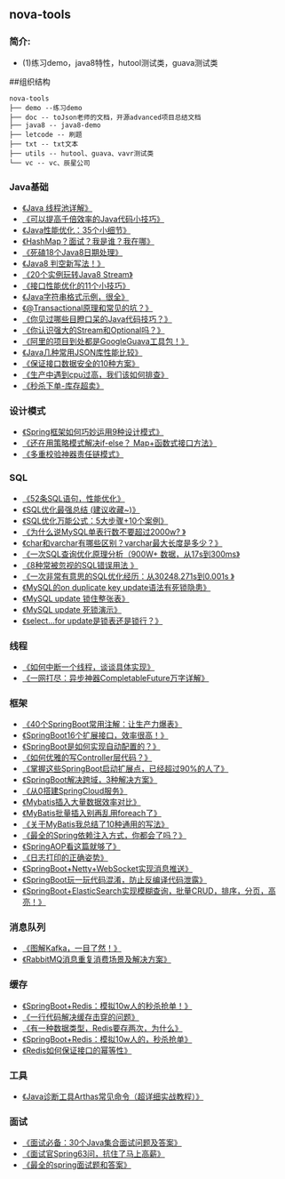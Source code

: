 ## nova-tools

### 简介:

* (1)练习demo，java8特性，hutool测试类，guava测试类


##组织结构
```
nova-tools
├── demo --练习demo
├── doc -- toJson老师的文档，开源advanced项目总结文档
├── java8 -- java8-demo
├── letcode -- 刷题
├── txt -- txt文本
├── utils -- hutool、guava、vavr测试类
└── vc -- vc、辰星公司
```

### Java基础
* [《Java 线程池详解》](https://mp.weixin.qq.com/s/hrPUZQEm6zp76Euj5ScaZw)
* [《可以提高千倍效率的Java代码小技巧》](https://mp.weixin.qq.com/s/LaJ2WeOUiYWzcOI1Na7NVA)
* [《Java性能优化：35个小细节》](https://mp.weixin.qq.com/s/xYTSS9s1N8VXTMrHqaqi9Q)
* [《HashMap？面试？我是谁？我在哪》](https://mp.weixin.qq.com/s/y6hswv2hIm3hAW18SCZYHg)
* [《死磕18个Java8日期处理》](https://mp.weixin.qq.com/s/cuzt_5kiwfWsX2Rx8G6Hug)
* [《Java8 判空新写法！》](https://mp.weixin.qq.com/s/rIhAjO_mTy9WfimS5M7AqA)
* [《20个实例玩转Java8 Stream》](https://mp.weixin.qq.com/s/vFWJrPL3psstPQ4xu3p4gQ)
* [《接口性能优化的11个小技巧》](https://mp.weixin.qq.com/s/XHlnYo-6w2hAdoPZYiFedA)
* [《Java字符串格式示例，很全》](https://mp.weixin.qq.com/s/aVJ87eRZrhqJPPteg2jnzA)
* [《@Transactional原理和常见的坑？》](https://mp.weixin.qq.com/s/dRa99ziZPjUKyFhxFoTaKQ)
* [《你见过哪些目瞪口呆的Java代码技巧？》](https://mp.weixin.qq.com/s/LdX3_bg1UuZx5FygbZUCxw)
* [《你认识强大的Stream和Optional吗？》](https://mp.weixin.qq.com/s/l0mqinIXvXHhZJtU1p_mcg)
* [《阿里的项目到处都是GoogleGuava工具包！》](https://mp.weixin.qq.com/s/OlOHGEfdaFZBqwp9D3DIJw)
* [《Java几种常用JSON库性能比较》](https://mp.weixin.qq.com/s/n0NgvpnXSAddD-eyuuPwFw)
* [《保证接口数据安全的10种方案》](https://mp.weixin.qq.com/s/ftcY--lukUb7LI3OpLDObQ)
* [《生产中遇到cpu过高，我们该如何排查》](https://www.bilibili.com/video/BV1yR4y1r76E/?spm_id_from=333.999.0.0&vd_source=04ff874447812687f3346175b839011e)
* [《秒杀下单-库存超卖》](https://www.bilibili.com/video/BV1Lm4y1P7oY/?spm_id_from=333.999.0.0&vd_source=04ff874447812687f3346175b839011e)


### 设计模式
* [《Spring框架如何巧妙运用9种设计模式》](https://mp.weixin.qq.com/s/E07FxRIXevQEiFrDfJKMOw)
* [《还在用策略模式解决if-else？ Map+函数式接口方法》](https://mp.weixin.qq.com/s/3Ap4QSPSbRDV6aIRl-UCAw)
* [《多重校验神器责任链模式》](https://mp.weixin.qq.com/s/Yv4PkmiJ1SllelywS7oqYg)

### SQL
* [《52条SQL语句，性能优化》](https://mp.weixin.qq.com/s/R3i6BgHP6yvRLXAxFYsdmA)
* [《SQL优化最强总结 (建议收藏~)》](https://mp.weixin.qq.com/s/SGYJoTYiAilNnNODgGkk3g)
* [《SQL优化万能公式：5大步骤+10个案例》](https://mp.weixin.qq.com/s/_zi661XsJXql68YL8N93Lw)
* [《为什么说MySQL单表行数不要超过2000w? 》](https://mp.weixin.qq.com/s/YEFIe5U-J8Stnh5MvokdLg)
* [《char和varchar有哪些区别？varchar最大长度是多少？》](https://mp.weixin.qq.com/s/Alqk60lcXWrEMFcxj8abAA)
* [《一次SQL查询优化原理分析（900W+ 数据，从17s到300ms》](https://mp.weixin.qq.com/s/vFTxYZmGfML-4PTg4eaQ7g)
* [《8种常被忽视的SQL错误用法 》](https://mp.weixin.qq.com/s/FyzXRZCEUqhWnjP3IJZy9Q)
* [《一次非常有意思的SQL优化经历：从30248.271s到0.001s 》](https://mp.weixin.qq.com/s/tcEoMlz2rdWLsO5q5lO0gw)
* [《MySQL的on duplicate key update语法有死锁隐患》](https://www.bilibili.com/video/BV16v4y127eG/?spm_id_from=333.999.0.0&vd_source=04ff874447812687f3346175b839011e)
* [《MySQL update 锁住整张表》](https://www.bilibili.com/video/BV1XW4y1u7x2/?spm_id_from=333.999.0.0&vd_source=04ff874447812687f3346175b839011e)
* [《MySQL update 死锁演示》](https://www.bilibili.com/video/BV1SM411B7bC/?spm_id_from=333.999.0.0&vd_source=04ff874447812687f3346175b839011e)
* [《select...for update是锁表还是锁行？》](https://www.bilibili.com/video/BV15f4y137sf/?spm_id_from=333.999.0.0&vd_source=04ff874447812687f3346175b839011e)

### 线程
* [《如何中断一个线程，谈谈具体实现》](https://mp.weixin.qq.com/s/8ZRC4GIteJrXgcAptTAQaw)
* [《一网打尽：异步神器CompletableFuture万字详解》](https://mp.weixin.qq.com/s/EFThWRUWiN4kflfGdwo7xQ)

### 框架
* [《40个SpringBoot常用注解：让生产力爆表》](https://mp.weixin.qq.com/s/cbPuSXycUfreSgso0F9QZg)
* [《SpringBoot16个扩展接口，效率很高！》](https://mp.weixin.qq.com/s/HFwNzOy4buKIuezKx4VUeg)
* [《SpringBoot是如何实现自动配置的？》](https://mp.weixin.qq.com/s/ktsFCUo8_cNe-zBH08_K4g)
* [《如何优雅的写Controller层代码？》](https://mp.weixin.qq.com/s/8tBaZPYj2EPXiFF4qDpt6Q)
* [《掌握这些SpringBoot启动扩展点，已经超过90%的人了》](https://mp.weixin.qq.com/s/4Ggb0QfvhcHEAe3F4gC2YQ)
* [《SpringBoot解决跨域，3种解决方案》](https://mp.weixin.qq.com/s/48Z2sRYb_Ed2BBtNVeDvzg)
* [《从0搭建SpringCloud服务》](https://mp.weixin.qq.com/s/EMae8yQKa9WhiKsYSrT4zw)
* [《Mybatis插入大量数据效率对比》](https://mp.weixin.qq.com/s/npAkhEHCOEkWXoIzJcYrqQ)
* [《MyBatis批量插入别再乱用foreach了》](https://mp.weixin.qq.com/s/rE5hV1muC-HhPPkvsaB5Bg)
* [《关于MyBatis我总结了10种通用的写法》](https://mp.weixin.qq.com/s/tEa873nQXPtRjPgA7_XYvw)
* [《最全的Spring依赖注入方式，你都会了吗？》](https://mp.weixin.qq.com/s/rJ358sJ5YJ6dCNF4Qm6uEw)
* [《SpringAOP看这篇就够了》](https://mp.weixin.qq.com/s/-joW1MSQ1O-XiIaQ0najXA)
* [《日志打印的正确姿势》](https://mp.weixin.qq.com/s/TkM2Be-3dVVlUmwzoJImQA)
* [《SpringBoot+Netty+WebSocket实现消息推送》](https://mp.weixin.qq.com/s/bS1LLtYW7YcH6lpuKUxH2A)
* [《SpringBoot玩一玩代码混淆，防止反编译代码泄露》](https://mp.weixin.qq.com/s/Dz5TFEZg_fs5P-lxcZ2psQ)
* [《SpringBoot+ElasticSearch实现模糊查询，批量CRUD，排序，分页，高亮！》](https://mp.weixin.qq.com/s/qoK_OlUTVnN9fPSWsUF6uw)

### 消息队列
* [《图解Kafka，一目了然！》](https://mp.weixin.qq.com/s/acrsoYKX8xF8DFzrhOnmgg)
* [《RabbitMQ消息重复消费场景及解决方案》](https://mp.weixin.qq.com/s/X8mF1xdX3_7Da5AiR0If0A)

### 缓存
* [《SpringBoot+Redis：模拟10w人的秒杀抢单！》](https://mp.weixin.qq.com/s/o_PUud7DR5ItK83B2f3j5A)
* [《一行代码解决缓存击穿的问题》](https://mp.weixin.qq.com/s/sq8c2hJHiUXJxBg21GAaRg)
* [《有一种数据类型，Redis要存两次，为什么》](https://mp.weixin.qq.com/s/-zhVXT0R2_DwrbVxodgb1w)
* [《SpringBoot+Redis：模拟10w人的，秒杀抢单》](https://mp.weixin.qq.com/s/Hivp90udm8f-3_dn9DLQdg)
* [《Redis如何保证接口的幂等性》](https://mp.weixin.qq.com/s/16nrpU9QEqZ_KUx8WOzJ5w)

### 工具
* [《Java诊断工具Arthas常见命令（超详细实战教程）》](https://mp.weixin.qq.com/s/UnEydFrSyXUb01CF75zcaw)

### 面试
* [《面试必备：30个Java集合面试问题及答案》](https://mp.weixin.qq.com/s/psgJNTZ3B7ZNtiFb67rgDg)
* [《面试官Spring63问，抗住了马上高薪》](https://mp.weixin.qq.com/s/TDCQYAWulmCCCcUn7ok0pQ)
* [《最全的spring面试题和答案》](https://mp.weixin.qq.com/s/N8OkVaRtNlB3xq8KTvo2_g)
